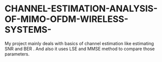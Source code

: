 # CHANNEL-ESTIMATION-ANALYSIS-OF-MIMO-OFDM-WIRELESS-SYSTEMS-
My project mainly deals with basics of channel estimation like estimating SNR and BER . And also it uses LSE and MMSE method to compare those parameters.
